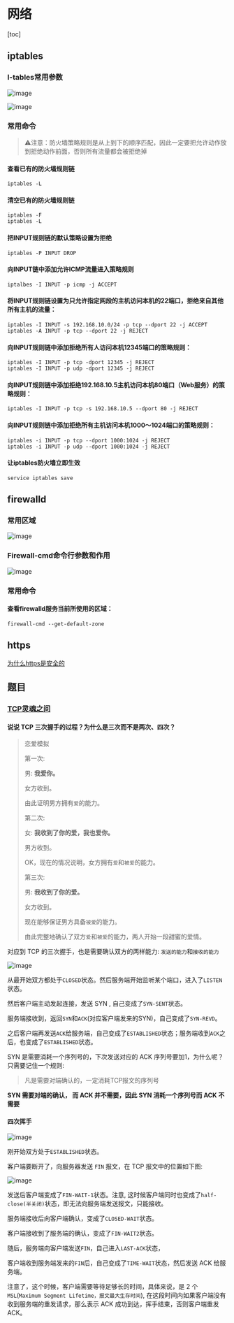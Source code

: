 # 网络

[toc]

## iptables

### I-tables常用参数

![image](https://static.lovedata.net/21-01-21-7fff7d1b872ba63ab9a9a4375fd733a9.png-wm)

![image](https://static.lovedata.net/21-01-21-5373e11dfc760d54949dc30b425ec96a.png-wm)

### 常用命令

> ⚠️注意：防火墙策略规则是从上到下的顺序匹配，因此一定要把允许动作放到拒绝动作前面，否则所有流量都会被拒绝掉

#### 查看已有的防火墙规则链

```shell
iptables -L
```



#### 清空已有的防火墙规则链

```shell
iptables -F
iptables -L
```

#### 把INPUT规则链的默认策略设置为拒绝

```shell
iptables -P INPUT DROP
```



#### 向INPUT链中添加允许ICMP流量进入策略规则

```shell
iptalbes -I INPUT -p icmp -j ACCEPT
```

#### 将INPUT规则链设置为只允许指定网段的主机访问本机的22端口，拒绝来自其他所有主机的流量：

```shell
iptables -I INPUT -s 192.168.10.0/24 -p tcp --dport 22 -j ACCEPT
iptables -A INPUT -p tcp --dport 22 -j REJECT
```

#### 向INPUT规则链中添加拒绝所有人访问本机12345端口的策略规则：

```shell
iptables -I INPUT -p tcp -dport 12345 -j REJECT
iptables -I INPUT -p udp -dport 12345 -j REJECT
```



#### 向INPUT规则链中添加拒绝192.168.10.5主机访问本机80端口（Web服务）的策略规则：

```shell
iptables -I INPUT -p tcp -s 192.168.10.5 --dport 80 -j REJECT
```

#### 向INPUT规则链中添加拒绝所有主机访问本机1000～1024端口的策略规则：

```shell
iptables -i INPUT -p tcp --dport 1000:1024 -j REJECT
iptables -i INPUT -p udp --dport 1000:1024 -j REJECT
```



#### 让iptables防火墙立即生效

```shell
service iptables save
```

## firewalld

### 常用区域

![image](https://static.lovedata.net/21-01-22-6302aa42576353b0606bc6614d9368e6.png-wm)

### Firewall-cmd命令行参数和作用

![image](https://static.lovedata.net/21-01-22-402a9c106b7897ef832d5d7a94a7ede8.png-wm)

### 常用命令

#### 查看firewalld服务当前所使用的区域：

```shell
firewall-cmd --get-default-zone
```



## https

[为什么https是安全的](https://mp.weixin.qq.com/s/-o2FDyUuECZhHCIOJsesNA)



## 题目

### [TCP灵魂之问](https://mp.weixin.qq.com/s/2RnhbJxHm2lt1o-qvIEo6Q)

#### 说说 TCP 三次握手的过程？为什么是三次而不是两次、四次？

> 恋爱模拟
>
> 第一次:
>
> 男: **我爱你。**
>
> 女方收到。
>
> 由此证明男方拥有`爱`的能力。
>
> 第二次:
>
> 女: **我收到了你的爱，我也爱你。**
>
> 男方收到。
>
> OK，现在的情况说明，女方拥有`爱`和`被爱`的能力。
>
> 第三次:
>
> 男: **我收到了你的爱。**
>
> 女方收到。
>
> 现在能够保证男方具备`被爱`的能力。
>
> 由此完整地确认了双方`爱`和`被爱`的能力，两人开始一段甜蜜的爱情。

对应到 TCP 的三次握手，也是需要确认双方的两样能力: `发送的能力`和`接收的能力`

![image](https://static.lovedata.net/21-04-02-69b4951df2e7b1f9326e3671f251fb28.png-wm)

从最开始双方都处于`CLOSED`状态。然后服务端开始监听某个端口，进入了`LISTEN`状态。

然后客户端主动发起连接，发送 SYN , 自己变成了`SYN-SENT`状态。

服务端接收到，返回`SYN`和`ACK`(对应客户端发来的SYN)，自己变成了`SYN-REVD`。

之后客户端再发送`ACK`给服务端，自己变成了`ESTABLISHED`状态；服务端收到`ACK`之后，也变成了`ESTABLISHED`状态。



SYN 是需要消耗一个序列号的，下次发送对应的 ACK 序列号要加1，为什么呢？只需要记住一个规则:

> 凡是需要对端确认的，一定消耗TCP报文的序列号

**SYN 需要对端的确认， 而 ACK 并不需要，因此 SYN 消耗一个序列号而 ACK 不需要**



#### 四次挥手

![image](https://static.lovedata.net/21-04-02-5946e08e1f8e0d944d23b165d9de23e6.png-wm)



刚开始双方处于`ESTABLISHED`状态。

客户端要断开了，向服务器发送 `FIN` 报文，在 TCP 报文中的位置如下图:

![image](https://static.lovedata.net/21-04-02-b49eb4eeecbc3af98841882e060817b9.png-wm)

发送后客户端变成了`FIN-WAIT-1`状态。注意, 这时候客户端同时也变成了`half-close(半关闭)`状态，即无法向服务端发送报文，只能接收。

服务端接收后向客户端确认，变成了`CLOSED-WAIT`状态。

客户端接收到了服务端的确认，变成了`FIN-WAIT2`状态。

随后，服务端向客户端发送`FIN`，自己进入`LAST-ACK`状态，

客户端收到服务端发来的`FIN`后，自己变成了`TIME-WAIT`状态，然后发送 ACK 给服务端。

注意了，这个时候，客户端需要等待足够长的时间，具体来说，是 2 个 `MSL`(`Maximum Segment Lifetime，报文最大生存时间`), 在这段时间内如果客户端没有收到服务端的重发请求，那么表示 ACK 成功到达，挥手结束，否则客户端重发 ACK。































